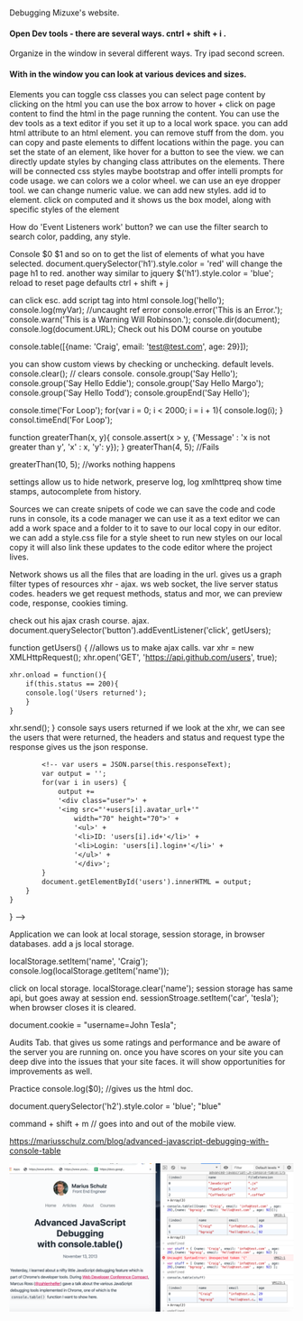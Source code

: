 #
Debugging
Mizuxe's website. 
#### Open Dev tools - there are several ways. cntrl + shift + i .

Organize in the window in several different ways. 
Try ipad second screen. 
#### With in the window you can look at various devices and sizes. 

Elements
you can toggle css classes 
you can select page content by clicking on the html
you can use the box arrow to hover + click on page content to find the html in the page running the content.
You can use the dev tools as a text editor if you set it up to a local work space. 
you can add html attribute to an html element. 
you can remove stuff from the dom. 
you can copy and paste elements to diffent locations within the page. 
you can set the state of an element, like hover for a button to see the view. 
we can directly update styles by changing class attributes on the elements. There will be connected css styles maybe bootstrap and offer intelli prompts for code usage. 
we can colors we a color wheel. 
we can use an eye dropper tool. 
we can change numeric value. 
we can add new styles. add id to element.
click on computed and it shows us the box model, along with specific styles of the element

How do 'Event Listeners work' button?
we can use the filter search to search color, padding, any style. 


Console
$0
$1 and so on to get the list of elements of what you have selected.
document.querySelector('h1').style.color = 'red' will change the page h1 to red. 
another way similar to jquery
$('h1').style.color = 'blue';
reload to reset page defaults
ctrl + shift + j

can click esc.
add script tag into html 
console.log('hello');
console.log(myVar); //uncaught ref error
console.error('This is an Error.');
console.warn('This is a Warning Will Robinson.');
console.dir(document);
console.log(document.URL);
Check out his DOM course on youtube

console.table([{name: 'Craig', email: 'test@test.com', age: 29}]);

you can show custom views by checking or unchecking. default levels. 
console.clear(); // clears console. 
console.group('Say Hello');
console.group('Say Hello Eddie');
console.group('Say Hello Margo');
console.group('Say Hello Todd');
console.groupEnd('Say Hello');

console.time('For Loop');
for(var i = 0; i < 2000; i = i + 1){
    console.log(i);
}
consol.timeEnd('For Loop');

function greaterThan(x, y){
    console.assert(x > y, 
                    {'Message' : 'x is not greater than y', 'x' : x,    'y': y});
}
greaterThan(4, 5); //Fails

greaterThan(10, 5); //works nothing happens

settings allow us to hide network, preserve log, log xmlhttpreq
show time stamps, autocomplete from history. 


Sources
we can create snipets of code 
we can save the code and code runs in console, 
its a code manager
we can use it as a text editor
we can add a work space and a folder to it to save to our local copy in our editor.
we can add a style.css file for a style sheet to run new styles on our local copy it will also link these updates to the code editor where the project lives. 

Network
shows us all the files that are loading in the url. 
gives us a graph
filter types of resources
xhr - ajax. 
ws web socket, 
the live server status codes. headers we get request methods, status and mor, we can preview code, response, cookies timing.

check out his ajax crash course. 
ajax. 
document.querySelector('button').addEventListener('click', getUsers);

function getUsers() {
    //allows us to make ajax calls. 
    var xhr = new XMLHttpRequest();
    xhr.open('GET', 'https://api.github.com/users', true);

    xhr.onload = function(){
        if(this.status == 200){
        console.log('Users returned');
        }
    }
xhr.send();
}
console says users returned if we look at the xhr, we can see the users that were returned, the headers and status and request type the response gives us the json response. 



            <!-- var users = JSON.parse(this.responseText);
            var output = '';
            for(var i in users) {
                output +=
                '<div class="user">' +
                '<img src="'+users[i].avatar_url+'" 
                    width="70" height="70">' +
                    '<ul>' +
                    '<li>ID: 'users[i].id+'</li>' +
                    '<li>Login: 'users[i].login+'</li>' +
                    '</ul>' +
                    '</div>';
            }
            document.getElementById('users').innerHTML = output;
        }
    }
} -->



Application
we can look at local storage, session storage, in browser databases.
add a js local storage. 

localStorage.setItem('name', 'Craig');
console.log(localStorage.getItem('name'));

click on local storage. 
localStorage.clear('name');
session storage has same api, but goes away at session end. 
sessionStroage.setItem('car', 'tesla');
when browser closes it is cleared. 

document.cookie = "username=John Tesla";


Audits Tab. that gives us some ratings and performance 
and be aware of the server you are running on. 
once you have scores on your site you can deep dive into the issues that your site faces. it will show opportunities for improvements as well. 


Practice 
console.log($0);
//gives us the html doc.

document.querySelector('h2').style.color = 'blue';
"blue"

command + shift + m  // goes into and out of the mobile view.

https://mariusschulz.com/blog/advanced-javascript-debugging-with-console-table



![Screen Shot](images/screen.png)